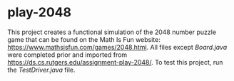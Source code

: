# play-2048
This project creates a functional simulation of the 2048 number puzzle game that can be found on the Math Is Fun website: 
https://www.mathsisfun.com/games/2048.html.
All files except _Board.java_ were completed prior and imported from https://ds.cs.rutgers.edu/assignment-play-2048/.
To test this project, run the _TestDriver.java_ file. 
